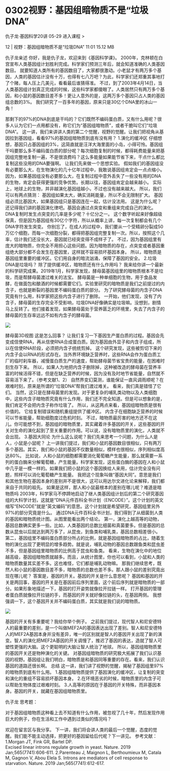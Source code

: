# 0302视野：基因组暗物质不是“垃圾DNA”


仇子龙·基因科学20讲
05-29
进入课程 >

12 | 视野：基因组暗物质不是“垃圾DNA”
11:01 15.12 MB

仇子龙亲述
你好，我是仇子龙，欢迎来到《基因科学课》。
2000年，克林顿在白宫宣布人类基因组计划胜利完成。科学家们预测三年后，就会知道准确的人类基因数目。
就要知道人类所有的基因数目了，大家都很激动。小老鼠才有两万多个基因，人类的基因估计没有十万，也得有七八万吧？为此，科学家们还郑重其事地打了个赌，每人压上几美元，看看最后谁猜得准。
不过，到了2003年4月14日，当人类基因组计划真正完成的时候，这些科学家都傻眼了。人类居然只有两万多个基因，和小鼠的基因数目差不多！更让人意外的是，这两万多个基因只占人类的基因组总数的3%。
我们研究了一百多年的基因，原来只是30亿个DNA里的冰山一角！

那剩下的97%的DNA到底是干吗的？它们既然不编码蛋白质，又有什么用呢？很多人认为它们一点用都没有，称它们为“基因组暗物质”，或者干脆叫它们“垃圾DNA”。
这一讲，我们来讲讲人类的第二个觉醒，视野的觉醒。让我们把视角从基因拉到基因组，看看97%的基因组暗物质到底有没有用？
1.演化的缓冲区
仔细想想，基因只占基因组的3%，这简直就是汪洋大海里面的小岛，小得可怜。基因组干吗要那么多不编码蛋白质的部分呢？每次细胞复制的时候，都得耗费能量来把基因组完整地复制一遍，不是很浪费吗？这么多能量如果能节省下来，干点什么都比复制这些没用的DNA要强啊。
让我们先来做一个思想实验。
假如我们的基因组没有必要那么大，在生物演化的几十亿年过程中，我敢说基因组肯定会一点点缩小。因为，如果基因组没有必要那么大，在复制过程中意外丢失了一些没有用的DNA的生物，肯定会获得更强的竞争优势。长期以往，基因组肯定会越来越小。
实际上，地球上的生物，并非越演化基因组越小，不过也没有越来越大。
所以，我们可以有两点猜测：
基因组如果太大，确实消耗能量，所以不会无限制扩大。
基因组必须比基因大，如果基因组只是基因连在一起，估计没法用。
这是为什么呢？
还记得我们讲的基因演化律吧。基因会通过点突变和重组来完成自己的演化。DNA复制时发生点突变的几率是多少呢？十亿分之一。
这个数字听起来好像超级保真，但是因为基因组有30亿个字符，所以从概率上讲，每一次复制都会有几个DNA字符发生突变。
你别忘了，在成人的过程中，我们要从一个受精卵分裂成50万亿个细胞，而每一次细胞分裂，都得把基因组完整复制一次。所以，按照这个几率，估计我们还没长大，基因就已经突变得不成样子了。
不过，因为基因组里有庞大的暗物质，你完全不用担心这些问题。因为暗物质的存在，点突变或者基因重组绝大部分都不会发生在基因里，这样就不容易损坏基因本身。
所以，暗物质是基因组里重要的缓冲区。它们用自身的暗流汹涌，保障了基因的安全。
2.垃圾DNA是垃圾吗？
除了提供缓冲区，暗物质还有什么作用吗？
我来给你讲一个最新的科学研究成果。2019年1月，科学家发现，酵母菌基因组里的暗物质根本不是垃圾，而是帮酵母菌渡过难关的法宝。
酵母菌是一种单细胞的生物，用于食品发酵，在做面包和酿酒的时候都需要它们。实验里研究的暗物质是我们之前提过的内含子，也就是断裂的基因里不编码蛋白质的部分。
为了研究酵母菌的内含子DNA究竟有什么用，科学家把这些内含子进行了删除。
一开始，他们发现，没有了内含子，酵母菌的生存完全不受影响，垃圾DNA好像确实是垃圾嘛。没想到，剧情马上反转了。他们接着发现，如果酵母菌处于营养匮乏的环境里，失去了内含子的酵母菌的生存率远远不如有内含子的酵母菌。

![](https://raw.githubusercontent.com/dalong0514/selfstudy/master/图片链接/生命科学/2019103.jpg)

酵母菌3D视图
这是怎么回事？
让我们复习一下基因生产蛋白质的过程。基因会先变成信使RNA，再从信使RNA合成蛋白质。因为基因由外显子和内含子组成，所以在信使RNA阶段，必须把内含子统统剪掉。
这个研究发现，这些被剪切下来的内含子会以RNA的形式存在。当外界环境缺乏营养时，这些RNA会作为蛋白质工厂的临时刹车器，减慢蛋白质生产的速度，帮助酵母菌节省宝贵的能量，在困难时刻生存下来。
所以，如果人为地把内含子删除掉，这种被改造的酵母菌在营养丰富的时候活得不错，但是在缺乏营养的时候，因为没有及时地节省能量，自然就不容易活下来了。（参考文献1、2）
自然界变幻莫测，谁能保证一直风调雨顺呢？在艰难时刻，原来是所谓的“垃圾DNA”帮我们渡过难关。
看来，我们真是错怪了它们。
当然，这只是在酵母菌里的发现。对于更复杂的哺乳类动物以及人类细胞中，这些内含子暗物质究竟有什么作用，我们还不完全知道。但是可以想象的是，我们肯定不会把内含子称作垃圾了。
所以，从这两点来看，基因组暗物质是很有价值的。
它给复制错误和随机重组提供了缓冲区。
内含子在细胞缺乏营养的时候可以节省能量，帮助细胞度过危机时刻。
不过，暗物质最厉害的地方还不在这儿。你可能想不到，基因组的暗物质里，其实藏着许多基因的开关，这些基因的开关对生命的演化起到了至关重要的作用。可以说，没有暗物质里的演化，人类就不会出现。
3.基因大同论
为什么这么说呢？我们先来思考一个问题，为什么人是人，小鼠是小鼠呢？
上一讲我们提过，我们和小鼠的基因数目很相似，只有两万多个基因。其实，我们和小鼠的基因不仅数量相似，模样也很相似，序列相似度高达80%。
比如说，人和小鼠的细胞都需要消化葡萄糖产生能量，那么就需要一系列的蛋白酶来分解葡萄糖，产生能量。科学家发现，这些蛋白酶的基因在人和小鼠中几乎是一模一样的。如果我们把小鼠的这个基因换给人来用，估计完全没有问题，照样可以消化葡萄糖产生能量。
我把这个现象叫做“基因大同”。意思是我们和其他生物在基因本身的差别并不是很大，这可以用达尔文进化论来解释，我们都来自于共同的祖先。
如果是这样，那人和小鼠最根本的差别在哪儿呢？难道是暗物质吗
2003年，科学家马不停蹄地启动了继人类基因组计划后的第二个研究基因组的大科学计划，这就是“DNA元件百科全书计划（ENCODE）”。这个计划的英文缩写“ENCODE”就是“英文编码”的意思。这个计划就是希望研究，基因组里另外97%的部分究竟是什么。
通过DNA元件百科全书计划，我们得到了从细菌到人类的基因和暗物质统计图。从图里能看出两个结论。
第一，演化上越高等的动物，基因总数确实更多一些。比如，人类基因的总数比细菌和真菌要多。但是基因的总数从昆虫以后就达到两万多了，从昆虫，到鱼类和哺乳类，基因总数相差很小。
第二，基因组里不编码蛋白质部分所占的比例，就是基因组暗物质的占比，随着生物的演化出现了更明显的增多趋势。就是说，哺乳动物的基因总数跟鱼类和昆虫差不多，但是基因组里暗物质的比例高于昆虫和鱼类。
看来，生物在演化中的地位越高级，基因组暗物质就越多。而且，从统计图里，你也可以看到，小鼠和人类的暗物质数量其实差不多。这也难怪，它们都是哺乳动物嘛。
那我们继续思考，既然人和小鼠的基因数目差不多，暗物质的总数也差不多。那人跟小鼠的差别究竟出现在哪儿呢？
答案是，基因的开关。基因的开关是什么意思呢？
基因和基因的开关是两回事，基因的开关是在基因前后序列里面，这个前后序列就是暗物质的一部分。如果形象地描述一下，基因的打开姿势就像拉开拉链一样。
打开基因的管理者蛋白质就像拉开拉链的手，而基因的开关就好像拉链的头，在基因两侧。
我想强调一下，这个基因开关并不编码蛋白质，其实就是我们说的暗物质。

![](https://raw.githubusercontent.com/dalong0514/selfstudy/master/图片链接/生命科学/2019104.jpg)

基因的开关有多重要呢？我给你举个例子。
之前我们提过，现代智人和尼安德特人的最重要的差别，是一个叫做MEF2A的基因表达出现了差别。智人和尼安德特人的MEF2A基因本身并没有差异，唯一的区别就是智人的基因开关出现了新的演变。智人的演化把MEF2A基因的开关调慢了，推迟了基因的表达，造就了智人可塑性更强的大脑。这个更聪明的大脑让智人统治了地球。
所以，基因组暗物质里的基因开关还是物种演化的关键。
对基因组暗物质的研究极大拓展了我们认识基因的视野。基因组让我们明白，暗物质是和基因同等重要的存在。看来，我们认识基因的道路还很长啊。
总结
这一讲，我们讲了视野的觉醒，揭秘了基因组里97%的暗物质到底有什么用。
1.基因组暗物质提供了基因演化的缓冲区，让复制的突变和演化的重组不容易损坏基因本身。
2.在环境恶劣的时候，暗物质里的内含子可以帮助生物体度过艰难时刻。
3.人高等的原因在于基因的开关特殊，而非基因本身。基因的开关，就藏在基因组暗物质里。

仇子龙
思考题：

对于基因组暗物质这种看上去不知道有什么作用，被忽视了几十年，然后发现作用巨大的例子，你在生活和工作中遇到过类似的情况吗？

欢迎在留言区与我分享。
下一讲，我们将会讲人类的最后一个觉醒，态度的觉醒。我们能不能主动选择，把更好的基因留给后代呢？下一讲见。
参考文献：
1.Morgan JT, Fink GR, Bartel DP. Excised linear introns regulate growth in yeast. Nature. 2019 Jan;565(7741):606-611.
2.Parenteau J, Maignon L, Berthoumieux M, Catala M, Gagnon V, Abou Elela S. Introns are mediators of cell response to starvation. Nature. 2019 Jan;565(7741):612-617.
